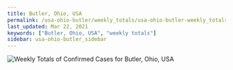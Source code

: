 ```yaml
---
title: Butler, Ohio, USA
permalink: /usa-ohio-butler/weekly_totals/usa-ohio-butler-weekly_totals.html
last_updated: Mar 22, 2021
keywords: ["Butler, Ohio, USA", "weekly totals"]
sidebar: usa-ohio-butler_sidebar
---
```


![Weekly Totals of Confirmed Cases for Butler, Ohio, USA](/covid_tracker/images/graphs/usa-ohio-butler-weekly_totals_graph.png)

